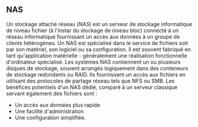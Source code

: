## NAS

Un stockage attaché réseau (*NAS*) est un serveur de stockage informatique de niveau fichier (à
l'instar du stockage de niveau bloc) connecté à un réseau informatique fournissant un accès aux
données à un groupe de clients hétérogènes. Un NAS est spécialisé dans le service de fichiers soit
par son matériel, son logiciel ou sa configuration. Il est souvent fabriqué en tant qu'application
matérielle - généralement une réalisation fonctionnelle d'ordinateur spécialisé. Les systèmes NAS
contiennent un ou plusieurs disques de stockage, souvent arrangés logiquement dans des conteneurs de
stockage redondants ou RAID. Ils fournissent un accès aux fichiers en utilisant des protocoles de
partage réseau tels que NFS ou SMB. Les bénéfices potentiels d'un NAS dédié, comparé à un serveur
classique servant également des fichiers sont :

* Un accès aux données plus rapide
* Une facilité d'administration
* Une configuration simplifiée.
